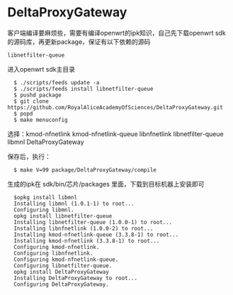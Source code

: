 # DeltaProxyGateway
客户端编译要麻烦些，需要有编译openwrt的ipk知识，自己先下载openwrt sdk的源码库，再更新package，保证有以下依赖的源码
```
libnetfilter-queue 
```
进入openwrt sdk主目录
```
  $ ./scripts/feeds update -a
  $ ./scripts/feeds install libnetfilter-queue
  $ pushd package
  $ git clone https://github.com/RoyalAliceAcademyOfSciences/DeltaProxyGateway.git
  $ popd
  $ make menuconfig
```  
选择：kmod-nfnetlink kmod-nfnetlink-queue libnfnetlink libnetfilter-queue libmnl DeltaProxyGateway

保存后，执行：
```
  $ make V=99 package/DeltaProxyGateway/compile
```
生成的ipk在 sdk/bin/芯片/packages 里面，下载到目标机器上安装即可
```
  $opkg install libmnl
  Installing libmnl (1.0.1-1) to root...
  Configuring libmnl.
  opkg install libnetfilter-queue
  Installing libnetfilter-queue (1.0.0-1) to root...
  Installing libnfnetlink (1.0.0-2) to root...
  Installing kmod-nfnetlink-queue (3.3.8-1) to root...
  Installing kmod-nfnetlink (3.3.8-1) to root...
  Configuring kmod-nfnetlink.
  Configuring libnfnetlink.
  Configuring kmod-nfnetlink-queue.
  Configuring libnetfilter-queue.
  opkg install DeltaProxyGateway
  Installing DeltaProxyGateway to root...
  Configuring DeltaProxyGateway.
```
